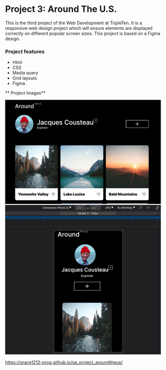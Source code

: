 # Project 3: Around The U.S.

This is the third project of the Web Development at TripleTen. It is a responsive web design project which will ensure elements are displayed correctly on different popular screen sizes. This project is based on a Figma design.

### Project features

- Html
- CSS
- Media query
- Grid layouts
- Figma

** Project Images**

![Alt text](<around the u.s (responsive design 1).png>)
![Alt text](<responsive web design (mobile).png>)

https://grace1212-prog.github.io/se_project_aroundtheus/
